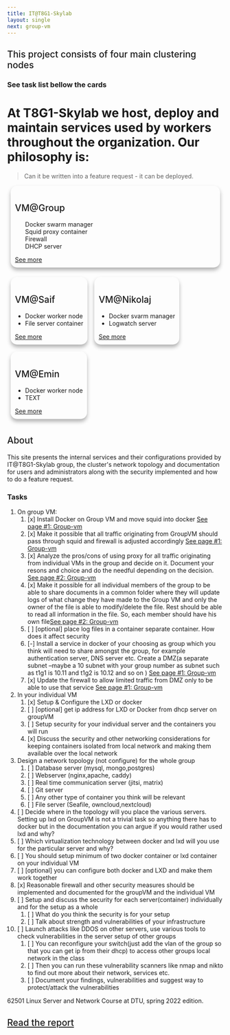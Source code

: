 ```yaml
---
title: IT@T8G1-Skylab
layout: single
next: group-vm
---
```

<style>

h2{
    font-weight: 500;
}
.card {
  /* Add shadows to create the "card" effect */
    box-shadow: 0 6px 10px 0 rgba(0,0,0,0.3);
    transition: 0.3s;
    padding: 10px 10px;
    margin: 8px;
    border-radius: 15px;
}

/* On mouse-over, add a deeper shadow */
.card:hover {
  box-shadow: 0 12px 20px 0 rgba(0,0,0,0.3);
}

.cardContainer {
    display: flex;
    flex-direction: row;
    flex-wrap: wrap;
    width: 100%;
}

/* Add some padding inside the card container */

#double li  {width:50%; display:inline flex} <span class="group-list">/* 2 col */</span>
#single li  {width:15%;} <span class="student-list">/* 1 col </span>

#singlecard .cardContainer  {} <span class="vm-card">/* 1 col </span>

</style>
## This project consists of four main clustering nodes
### See task list bellow the cards
# At T8G1-Skylab we host, deploy and maintain services used by workers throughout the organization. Our philosophy is:  
> Can it be written into a feature request - it can be deployed.

<carContainer id="singlecard"> <span class="vm-card"></span>
    <div class="card"> 
        <h2>VM@Group</h2>
        <ul id="double"> <span class="group-list"></span>
          <li>Docker swarm manager</li>
          <li>Squid proxy container</li>
          <li>Firewall</li>
          <li>DHCP server</li>
        </ul>
        <a href="Group-vm">See more</a>
    </div>
</div>
<div class="cardContainer">
    <div class="card">
        <h2>VM@Saif</h2>
        <ul id="single"> <span class="student-list"></span>
          <li>Docker worker node</li>
          <li>File server container</li>
        </ul>
        <a href="Saif-vm">See more</a>
    </div>
    <div class="card">
        <h2>VM@Nikolaj</h2>
        <ul id="single"> <span class="student-list"></span>
          <li>Docker svarm manager</li>
          <li>Logwatch server</li>
        </ul>
        <a href="network-analysis">See more</a>
    </div>
    <div class="card">
        <h2>VM@Emin</h2>
        <ul id="single"> <span class="student-list"></span>
          <li>Docker worker node</li>
          <li>TEXT</li>
        </ul>
        <a href="Emin-vm">See more</a>
    </div>
</div>

## About
This site presents the internal services and their configurations provided by IT@T8G1-Skylab group, the cluster's 
network topology and documentation for users and administrators along with the security implemented and how to do a feature request.

### Tasks

1. On group VM:
   1. [x] Install Docker on Group VM and move squid into docker  [See page #1: Group-vm](group-vm#id-1)   
   2. [x] Make it possible that all traffic originating from GroupVM should pass through squid and firewall is 
      adjusted accordingly  [See page #1: Group-vm](group-vm)  
   3. [x] Analyze the pros/cons of using proxy for all traffic originating from individual VMs in the group and decide on it. Document your resons and choice and do the needful depending on the decision. [See page #2: Group-vm](group-vm#id-1b)
   4. [x] Make it possible for all individual members of the group to be able to share documents in a common folder 
      where they will update logs of what change they have made to the Group VM and only the owner of the file is 
      able to modify/delete the file. Rest should be able to read all information in the file. So, each member should have his own file[See page #2: Group-vm](group-vm#id-1c)
   5. [ ] [optional] place log files in a container separate container. How does it affect security  
   6. [-] Install a service in docker of your choosing as group which you think will need to share amongst the group, 
      for example authentication server, DNS server etc. Create a DMZ(a separate subnet –maybe a 10 subnet with your 
      group number as subnet such as t1g1 is 10.11 and t1g2 is 10.12 and so on )  [See page #1: Group-vm](group-vm)  
   7. [x] Update the firewall to allow limited traffic from DMZ only to be able to use that service  [See page #1: Group-vm](group-vm)
2. In your individual VM
    1. [x] Setup & Configure the LXD or docker  
    2. [ ] [optional] get ip address for LXD or Docker from dhcp server on
groupVM  
    3. [ ] Setup security for your individual server and the containers you will run  
    4. [x] Discuss the security and other networking considerations for keeping containers isolated from local 
       network and making them available over the local network  
3. Design a network topology (not configure) for the whole group  
   1. [ ] Database server (mysql, mongo,postgres)  
   2. [ ] Webserver (nginx,apache, caddy)  
   3. [ ] Real time communication server (jitsi, matrix)
   4. [ ] Git server  
   5. [ ] Any other type of container you think will be relevant
   6. [ ] File server (Seafile, owncloud,nextcloud)  
4. [ ] Decide where in the topology will you place the various servers. Setting up lxd on GroupVM is not a trivial task 
   so anything there has to docker but in the documentation you can argue if you would rather used lxd and why?  
5. [ ] Which virtualization technology between docker and lxd will you use for the particular server and why?  
6. [ ] You should setup minimum of two docker container or lxd container on your individual VM  
7. [ ] [optional] you can configure both docker and LXD and make them work together  
8. [x] Reasonable firewall and other security measures should be implemented and documented for the groupVM and the 
   individual VM  
9. [ ] Setup and discuss the security for each server(container) individually and for the setup as a whole  
   1. [ ] What do you think the security is for your setup  
   2. [ ] Talk about strength and vulnerabilities of your infrastructure  
10. [ ] Launch attacks like DDOS on other servers, use various tools to check
vulnerabilities in the server setup of other groups  
    1. [ ] You can reconfigure your switch(just add the vlan of the group
so that you can get ip from their dhcp) to access other groups local network in the class  
    2. [ ] Then you can run these vulnerability scanners like nmap and nikto to find out more about their network, 
       services etc.  
    3. [ ] Document your findings, vulnerabilities and suggest way to protect/attack the vulnerabilities  

62501 Linux Server and Network Course at DTU, spring 2022 edition.

## [Read the report](t8g1-skylab-repport.html)
